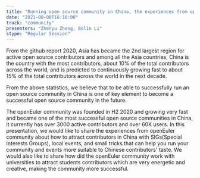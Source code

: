```yaml
---
title: "Running open source community in China, the experiences from openEuler."
date: "2021-08-08T16:10:00" 
track: "community"
presenters: "Zhenyu Zheng, Bolin Li"
stype: "Regular Session"
---
```

From the github report 2020, Asia has became the 2nd largest region for active open source contributors and among all the Asia countries, China is the country with the most contributors, about 10% of the total contributors across the world, and is predicted to continuously growing fast to about 15% of the total contributors across the world in the next decade.
 

 From the above statistics, we believe that to be able to successfully run an open source community in China is one of key element to become a successful open source community in the future. 
 

 The openEuler community was founded in H2 2020 and growing very fast and became one of the most successful open source communities in China, it currently has over 3000 active contributors and over 60K users. In this presentation, we would like to share the experiences from openEuler community about how to attract contributors in China with SIGs(Special Interests Groups), local events, and small tricks that can help you run your community and events more suitable to Chinese contributors' taste. We would also like to share how did the openEuler community work with universities to attract students contributors which are very energetic and creative, making the community more successful.